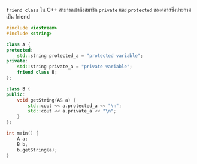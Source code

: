 
`friend class` ใน C++ สามารถเข้าถึงสมาชิก `private` และ `protected` ของคลาสซึ่งประกาศเป็น friend
```c++
#include <iostream>
#include <string>

class A {
protected:
    std::string protected_a = "protected variable";
private:
    std::string private_a = "private variable";
    friend class B;
};

class B {
public:
    void getString(A& a) { 
        std::cout << a.protected_a << "\n";
        std::cout << a.private_a << "\n";    
    }
};

int main() {
    A a;
    B b;
    b.getString(a);
}
```
